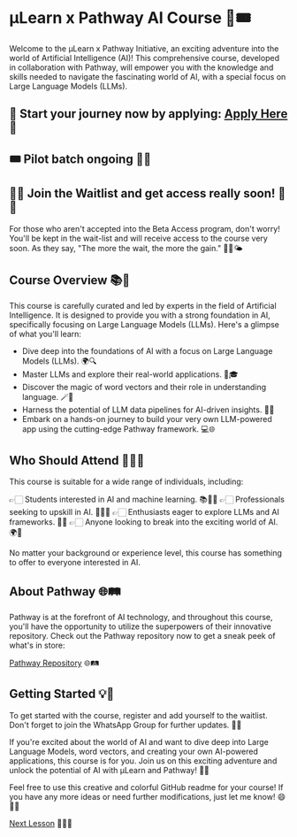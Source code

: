 # μLearn x Pathway AI Course 🚀🎟

Welcome to the μLearn x Pathway Initiative, an exciting adventure into the world of Artificial Intelligence (AI)! This comprehensive course, developed in collaboration with Pathway, will empower you with the knowledge and skills needed to navigate the fascinating world of AI, with a special focus on Large Language Models (LLMs).

## 🚀 Start your journey now by applying: [Apply Here](https://mulearn.org/pathway) 🌠

## 🎟 Pilot batch ongoing 🚁✨

## 🤞🏻 Join the Waitlist and get access really soon! 📜🎈

For those who aren't accepted into the Beta Access program, don't worry! You'll be kept in the wait-list and will receive access to the course very soon. As they say, "The more the wait, the more the gain." 🤞🏻🌤

## Course Overview 📚📖

This course is carefully curated and led by experts in the field of Artificial Intelligence. It is designed to provide you with a strong foundation in AI, specifically focusing on Large Language Models (LLMs). Here's a glimpse of what you'll learn:

- Dive deep into the foundations of AI with a focus on Large Language Models (LLMs). 🌍🔍
- Master LLMs and explore their real-world applications. 🚀🎓
- Discover the magic of word vectors and their role in understanding language. 🪄📝
- Harness the potential of LLM data pipelines for AI-driven insights. 🧰🔬
- Embark on a hands-on journey to build your very own LLM-powered app using the cutting-edge Pathway framework. 💻🌐

## Who Should Attend 🙌🏻🤖

This course is suitable for a wide range of individuals, including:

👉🏻 Students interested in AI and machine learning. 📚🧑‍🎓
👉🏻 Professionals seeking to upskill in AI. 👨‍💼💼
👉🏻 Enthusiasts eager to explore LLMs and AI frameworks. 🌟🤓
👉🏻 Anyone looking to break into the exciting world of AI. 🌍🚀

No matter your background or experience level, this course has something to offer to everyone interested in AI.

## About Pathway 🌐🛤

Pathway is at the forefront of AI technology, and throughout this course, you'll have the opportunity to utilize the superpowers of their innovative repository. Check out the Pathway repository now to get a sneak peek of what's in store:

[Pathway Repository](https://github.com/pathwaycom) 🌐🛤

## Getting Started 💡🚀

To get started with the course, register and add yourself to the waitlist. Don't forget to join the WhatsApp Group for further updates. 📲🤝

If you're excited about the world of AI and want to dive deep into Large Language Models, word vectors, and creating your own AI-powered applications, this course is for you. Join us on this exciting adventure and unlock the potential of AI with μLearn and Pathway! 🌟🌠

Feel free to use this creative and colorful GitHub readme for your course! If you have any more ideas or need further modifications, just let me know! 😄🌈📜


[Next Lesson](Introduction.md) 📖👣🔜

